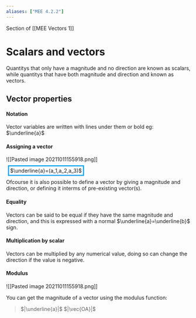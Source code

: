 ```yaml
---
aliases: ["MEE 4.2.2"]
---
```


Section of [[MEE Vectors 1]]

# Scalars and vectors

Quantitys that only have a magnitude and no direction are known as scalars, while quantitys that have both magnitude and direction and known as vectors.

## Vector properties

#### Notation
Vector variables are written with lines under them or bold eg: $\underline{a}$

#### Assigning a vector
![[Pasted image 20211011155918.png]]

<span style="border-color:#0ba7f4;border-style:solid;margin-inline:5px;padding:3px"> $\underline{a}=(a_1,a_2,a_3)$ </span>

Ofcourse it is also possible to define a vector by giving a magnitude and direction, or defining it interms of pre-existing vector(s).

#### Equality

Vectors can be said to be equal if they have the same magnitude and direction, and this is expressed with a normal $\underline{a}=\underline{b}$ sign.

#### Multiplication by scalar

Vectors can be multiplied by any numerical value, doing so can change the direction if the value is negative.

#### Modulus
![[Pasted image 20211011155918.png]]

You can get the magnitude of a vector using the modulus function:
> $|\underline{a}|$
> $|\vec{OA}|$ 

